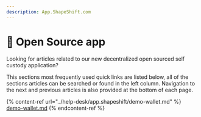 ```yaml
---
description: App.ShapeShift.com
---
```


# 🚪 Open Source app

Looking for articles related to our new decentralized open sourced self custody application?

This sections most frequently used quick links are listed below, all of the sections articles can be searched or found in the left column. Navigation to the next and previous articles is also provided at the bottom of each page.

{% content-ref url="../help-desk/app.shapeshift/demo-wallet.md" %}
[demo-wallet.md](../help-desk/app.shapeshift/demo-wallet.md)
{% endcontent-ref %}
